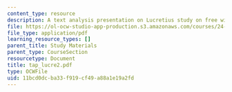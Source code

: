 ```yaml
---
content_type: resource
description: A text analysis presentation on Lucretius study on free will.
file: https://ol-ocw-studio-app-production.s3.amazonaws.com/courses/24-200-ancient-philosophy-fall-2004/11bcd0dcba33f919cf49a88a1e19a2fd_tap_lucre2.pdf
file_type: application/pdf
learning_resource_types: []
parent_title: Study Materials
parent_type: CourseSection
resourcetype: Document
title: tap_lucre2.pdf
type: OCWFile
uid: 11bcd0dc-ba33-f919-cf49-a88a1e19a2fd
---
```

